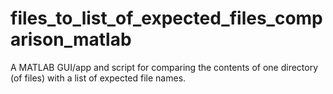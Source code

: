 # files_to_list_of_expected_files_comparison_matlab
A MATLAB GUI/app and script for comparing the contents of one directory (of files) with a list of expected file names.
